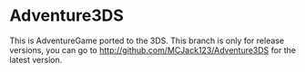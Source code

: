 # Adventure3DS
This is AdventureGame ported to the 3DS. This branch is only for release versions, you can go to http://github.com/MCJack123/Adventure3DS for the latest version.
